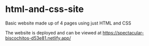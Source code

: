 # html-and-css-site

Basic website made up of 4 pages using just HTML and CSS

The website is deployed and can be viewed at https://spectacular-biscochitos-d53e81.netlify.app/
